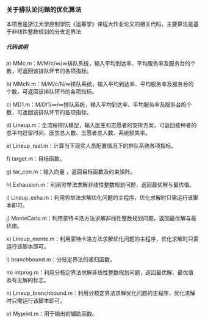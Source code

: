 ### 关于排队论问题的优化算法

本项目是浙江大学控制学院《运筹学》课程大作业论文的相关代码，主要算法是基于非线性整数规划的分支定界法



##### 代码说明

a)   MMc.m：M/M/c/∞/∞排队系统，输入平均到达率、平均服务率及服务台的个数，可返回该排队环节的各项指标。

b)   MMcN.m：M/M/c/N/∞排队系统，输入平均到达率、平均服务率及服务台的个数，可返回该排队环节的各项指标。

c)   MD1.m：M/D/1/∞/∞排队系统，输入平均到达率、平均服务率及服务台的个数，可返回该排队环节的各项指标。

d)   Lineup.m：全流程排队模型，输入医生和志愿者的安排方案，可返回接种者的总平均逗留时间、医生总人数、志愿者总人数、系统损失率。

e)   Lineup_real.m：计算当下现实人员配置情况下的排队系统各项指标。

f)    target.m：目标函数。

g)   tar_con.m：输入向量                                ，返回目标函数及约束矩阵。

h)   Exhausion.m：利用穷举法求解非线性整数规划问题，返回最优解与最优值。

i)    Lineup_exha.m：利用穷举法求解优化问题的主程序，优化求解时只需运行该脚本即可。

j)    MonteCarlo.m：利用蒙特卡洛方法求解非线性整数规划问题，返回最优解与最优值。

k)   Lineup_monte.m：利用蒙特卡洛方法求解优化问题的主程序，优化求解时只需运行该脚本即可。

l)    branchbound.m：分枝定界法的递归函数。

m)  intprog.m：利用分枝定界法求解非线性整数规划问题，返回最优解、最优值及有无解的标志。

n)   Lineup_branchbound.m：利用分枝定界法求解优化问题的主程序，优化求解时只需运行该脚本即可。

o)   Myprint.m：用于输出的辅助函数。